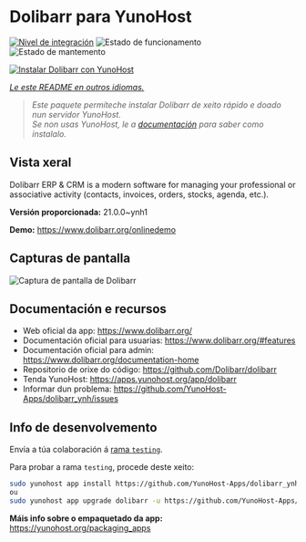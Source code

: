 <!--
NOTA: Este README foi creado automáticamente por <https://github.com/YunoHost/apps/tree/master/tools/readme_generator>
NON debe editarse manualmente.
-->

# Dolibarr para YunoHost

[![Nivel de integración](https://apps.yunohost.org/badge/integration/dolibarr)](https://ci-apps.yunohost.org/ci/apps/dolibarr/)
![Estado de funcionamento](https://apps.yunohost.org/badge/state/dolibarr)
![Estado de mantemento](https://apps.yunohost.org/badge/maintained/dolibarr)

[![Instalar Dolibarr con YunoHost](https://install-app.yunohost.org/install-with-yunohost.svg)](https://install-app.yunohost.org/?app=dolibarr)

*[Le este README en outros idiomas.](./ALL_README.md)*

> *Este paquete permíteche instalar Dolibarr de xeito rápido e doado nun servidor YunoHost.*  
> *Se non usas YunoHost, le a [documentación](https://yunohost.org/install) para saber como instalalo.*

## Vista xeral

Dolibarr ERP & CRM is a modern software for managing your professional or associative activity (contacts, invoices, orders, stocks, agenda, etc.).

**Versión proporcionada:** 21.0.0~ynh1

**Demo:** <https://www.dolibarr.org/onlinedemo>

## Capturas de pantalla

![Captura de pantalla de Dolibarr](./doc/screenshots/screenshot.jpg)

## Documentación e recursos

- Web oficial da app: <https://www.dolibarr.org/>
- Documentación oficial para usuarias: <https://www.dolibarr.org/#features>
- Documentación oficial para admin: <https://www.dolibarr.org/documentation-home>
- Repositorio de orixe do código: <https://github.com/Dolibarr/dolibarr>
- Tenda YunoHost: <https://apps.yunohost.org/app/dolibarr>
- Informar dun problema: <https://github.com/YunoHost-Apps/dolibarr_ynh/issues>

## Info de desenvolvemento

Envía a túa colaboración á [rama `testing`](https://github.com/YunoHost-Apps/dolibarr_ynh/tree/testing).

Para probar a rama `testing`, procede deste xeito:

```bash
sudo yunohost app install https://github.com/YunoHost-Apps/dolibarr_ynh/tree/testing --debug
ou
sudo yunohost app upgrade dolibarr -u https://github.com/YunoHost-Apps/dolibarr_ynh/tree/testing --debug
```

**Máis info sobre o empaquetado da app:** <https://yunohost.org/packaging_apps>
